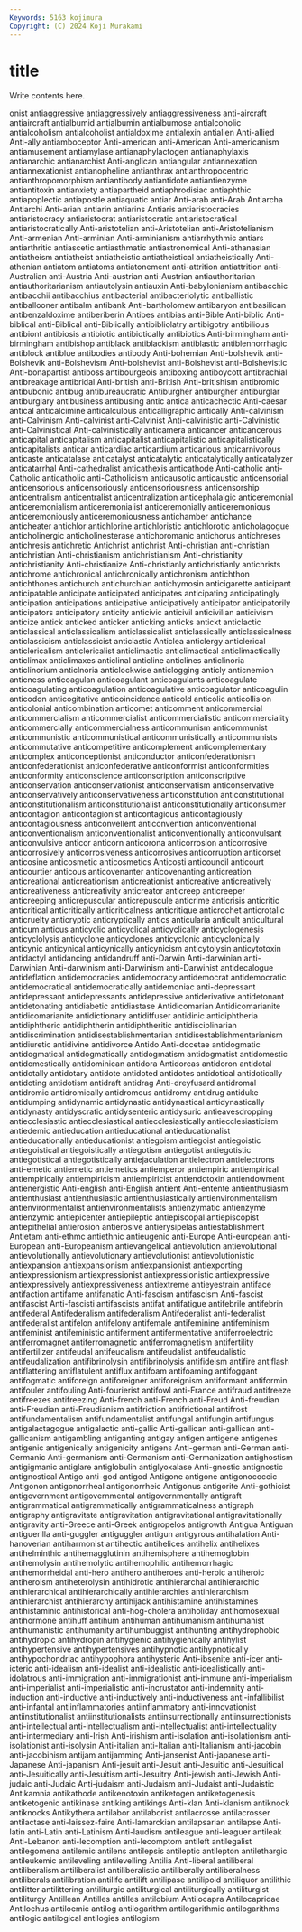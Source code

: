```yaml
---
Keywords: 5163 kojimura
Copyright: (C) 2024 Koji Murakami
---
```


# title

Write contents here.



onist antiaggressive
antiaggressively antiaggressiveness anti-aircraft antiaircraft antialbumid antialbumin antialbumose antialcoholic antialcoholism antialcoholist
antialdoxime antialexin antialien Anti-allied Anti-ally antiamboceptor Anti-american anti-American Anti-americanism antiamusement
antiamylase antianaphylactogen antianaphylaxis antianarchic antianarchist Anti-anglican antiangular antiannexation antiannexationist antianopheline
antianthrax antianthropocentric antianthropomorphism antiantibody antiantidote antiantienzyme antiantitoxin antianxiety antiapartheid antiaphrodisiac
antiaphthic antiapoplectic antiapostle antiaquatic antiar Anti-arab anti-Arab Antiarcha Antiarchi Anti-arian
antiarin antiarins Antiaris antiaristocracies antiaristocracy antiaristocrat antiaristocratic antiaristocratical antiaristocratically Anti-aristotelian
anti-Aristotelian anti-Aristotelianism Anti-armenian Anti-arminian Anti-arminianism antiarrhythmic antiars antiarthritic antiascetic antiasthmatic
antiastronomical Anti-athanasian antiatheism antiatheist antiatheistic antiatheistical antiatheistically Anti-athenian antiatom antiatoms
antiatonement anti-attrition antiattrition anti-Australian anti-Austria Anti-austrian anti-Austrian antiauthoritarian antiauthoritarianism antiautolysin
antiauxin Anti-babylonianism antibacchic antibacchii antibacchius antibacterial antibacteriolytic antiballistic antiballooner antibalm
antibank Anti-bartholomew antibaryon antibasilican antibenzaldoxime antiberiberin Antibes antibias anti-Bible Anti-biblic
Anti-biblical anti-Biblical anti-Biblically antibibliolatry antibigotry antibilious antibiont antibiosis antibiotic antibiotically
antibiotics Anti-birmingham anti-birmingham antibishop antiblack antiblackism antiblastic antiblennorrhagic antiblock antiblue
antibodies antibody Anti-bohemian Anti-bolshevik anti-Bolshevik anti-Bolshevism Anti-bolshevist anti-Bolshevist anti-Bolshevistic Anti-bonapartist
antiboss antibourgeois antiboxing antiboycott antibrachial antibreakage antibridal Anti-british anti-British Anti-britishism
antibromic antibubonic antibug antibureaucratic Antiburgher antiburgher antiburglar antiburglary antibusiness antibusing
antic antica anticachectic Anti-caesar antical anticalcimine anticalculous anticalligraphic antically Anti-calvinism
anti-Calvinism Anti-calvinist anti-Calvinist Anti-calvinistic anti-Calvinistic anti-Calvinistical Anti-calvinistically anticamera anticancer anticancerous
anticapital anticapitalism anticapitalist anticapitalistic anticapitalistically anticapitalists anticar anticardiac anticardium anticarious
anticarnivorous anticaste anticatalase anticatalyst anticatalytic anticatalytically anticatalyzer anticatarrhal Anti-cathedralist anticathexis
anticathode Anti-catholic anti-Catholic anticatholic anti-Catholicism anticausotic anticaustic anticensorial anticensorious anticensoriously
anticensoriousness anticensorship anticentralism anticentralist anticentralization anticephalalgic anticeremonial anticeremonialism anticeremonialist anticeremonially
anticeremonious anticeremoniously anticeremoniousness antichamber antichance anticheater antichlor antichlorine antichloristic antichlorotic
anticholagogue anticholinergic anticholinesterase antichoromanic antichorus antichreses antichresis antichretic Antichrist antichrist
Anti-christian anti-christian antichristian Anti-christianism antichristianism Anti-christianity antichristianity Anti-christianize Anti-christianly antichristianly
antichrists antichrome antichronical antichronically antichronism antichthon antichthones antichurch antichurchian antichymosin
anticigarette anticipant anticipatable anticipate anticipated anticipates anticipating anticipatingly anticipation anticipations
anticipative anticipatively anticipator anticipatorily anticipators anticipatory anticity anticivic anticivil anticivilian
anticivism anticize antick anticked anticker anticking anticks antickt anticlactic anticlassical
anticlassicalism anticlassicalist anticlassically anticlassicalness anticlassicism anticlassicist anticlastic Anticlea anticlergy anticlerical
anticlericalism anticlericalist anticlimactic anticlimactical anticlimactically anticlimax anticlimaxes anticlinal anticline anticlines
anticlinoria anticlinorium anticlnoria anticlockwise anticlogging anticly anticnemion anticness anticoagulan anticoagulant
anticoagulants anticoagulate anticoagulating anticoagulation anticoagulative anticoagulator anticoagulin anticodon anticogitative anticoincidence
anticold anticolic anticollision anticolonial anticombination anticomet anticomment anticommercial anticommercialism anticommercialist
anticommercialistic anticommerciality anticommercially anticommercialness anticommunism anticommunist anticommunistic anticommunistical anticommunistically anticommunists
anticommutative anticompetitive anticomplement anticomplementary anticomplex anticonceptionist anticonductor anticonfederationism anticonfederationist anticonfederative
anticonformist anticonformities anticonformity anticonscience anticonscription anticonscriptive anticonservation anticonservationist anticonservatism anticonservative
anticonservatively anticonservativeness anticonstitution anticonstitutional anticonstitutionalism anticonstitutionalist anticonstitutionally anticonsumer anticontagion anticontagionist
anticontagious anticontagiously anticontagiousness anticonvellent anticonvention anticonventional anticonventionalism anticonventionalist anticonventionally anticonvulsant
anticonvulsive anticor anticorn anticorona anticorrosion anticorrosive anticorrosively anticorrosiveness anticorrosives anticorruption
anticorset anticosine anticosmetic anticosmetics Anticosti anticouncil anticourt anticourtier anticous anticovenanter
anticovenanting anticreation anticreational anticreationism anticreationist anticreative anticreatively anticreativeness anticreativity anticreator
anticreep anticreeper anticreeping anticrepuscular anticrepuscule anticrime anticrisis anticritic anticritical anticritically
anticriticalness anticritique anticrochet anticrotalic anticruelty anticryptic anticryptically antics anticularia anticult
anticultural anticum anticus anticyclic anticyclical anticyclically anticyclogenesis anticyclolysis anticyclone anticyclones
anticyclonic anticyclonically anticynic anticynical anticynically anticynicism anticytolysin anticytotoxin antidactyl antidancing
antidandruff anti-Darwin Anti-darwinian anti-Darwinian Anti-darwinism anti-Darwinism anti-Darwinist antidecalogue antideflation antidemocracies
antidemocracy antidemocrat antidemocratic antidemocratical antidemocratically antidemoniac anti-depressant antidepressant antidepressants antidepressive
antiderivative antidetonant antidetonating antidiabetic antidiastase Antidicomarian Antidicomarianite antidicomarianite antidictionary antidiffuser
antidinic antidiphtheria antidiphtheric antidiphtherin antidiphtheritic antidisciplinarian antidiscrimination antidisestablishmentarian antidisestablishmentarianism antidiuretic
antidivine antidivorce Antido Anti-docetae antidogmatic antidogmatical antidogmatically antidogmatism antidogmatist antidomestic
antidomestically antidominican antidora Antidorcas antidoron antidotal antidotally antidotary antidote antidoted
antidotes antidotical antidotically antidoting antidotism antidraft antidrag Anti-dreyfusard antidromal antidromic
antidromically antidromous antidromy antidrug antiduke antidumping antidynamic antidynastic antidynastical antidynastically
antidynasty antidyscratic antidysenteric antidysuric antieavesdropping antiecclesiastic antiecclesiastical antiecclesiastically antiecclesiasticism antiedemic
antieducation antieducational antieducationalist antieducationally antieducationist antiegoism antiegoist antiegoistic antiegoistical antiegoistically
antiegotism antiegotist antiegotistic antiegotistical antiegotistically antiejaculation antielectron antielectrons anti-emetic antiemetic
antiemetics antiemperor antiempiric antiempirical antiempirically antiempiricism antiempiricist antiendotoxin antiendowment antienergistic
Anti-english anti-English antient Anti-entente antienthusiasm antienthusiast antienthusiastic antienthusiastically antienvironmentalism antienvironmentalist
antienvironmentalists antienzymatic antienzyme antienzymic antiepicenter antiepileptic antiepiscopal antiepiscopist antiepithelial antierosion
antierosive antierysipelas antiestablishment Antietam anti-ethmc antiethnic antieugenic anti-Europe Anti-european anti-European
anti-Europeanism antievangelical antievolution antievolutional antievolutionally antievolutionary antievolutionist antievolutionistic antiexpansion antiexpansionism
antiexpansionist antiexporting antiexpressionism antiexpressionist antiexpressionistic antiexpressive antiexpressively antiexpressiveness antiextreme antieyestrain
antiface antifaction antifame antifanatic Anti-fascism antifascism Anti-fascist antifascist Anti-fascisti antifascists
antifat antifatigue antifebrile antifebrin antifederal Antifederalism antifederalism Antifederalist anti-federalist antifederalist
antifelon antifelony antifemale antifeminine antifeminism antifeminist antifeministic antiferment antifermentative antiferroelectric
antiferromagnet antiferromagnetic antiferromagnetism antifertility antifertilizer antifeudal antifeudalism antifeudalist antifeudalistic antifeudalization
antifibrinolysin antifibrinolysis antifideism antifire antiflash antiflattering antiflatulent antiflux antifoam antifoaming
antifoggant antifogmatic antiforeign antiforeigner antiforeignism antiformant antiformin antifouler antifouling Anti-fourierist
antifowl anti-France antifraud antifreeze antifreezes antifreezing Anti-french anti-French anti-Freud Anti-freudian
anti-Freudian anti-Freudianism antifriction antifrictional antifrost antifundamentalism antifundamentalist antifungal antifungin antifungus
antigalactagogue antigalactic anti-gallic Anti-gallican anti-gallican anti-gallicanism antigambling antiganting antigay antigen
antigene antigenes antigenic antigenically antigenicity antigens Anti-german anti-German anti-Germanic Anti-germanism
anti-Germanism anti-Germanization antighostism antigigmanic antiglare antiglobulin antiglyoxalase Anti-gnostic antignostic antignostical
Antigo anti-god antigod Antigone antigone antigonococcic Antigonon antigonorrheal antigonorrheic Antigonus
antigorite Anti-gothicist antigovernment antigovernmental antigovernmentally antigraft antigrammatical antigrammatically antigrammaticalness antigraph
antigraphy antigravitate antigravitation antigravitational antigravitationally antigravity anti-Greece anti-Greek antigropelos antigrowth
Antigua Antiguan antiguerilla anti-guggler antiguggler antigun antigyrous antihalation Anti-hanoverian antiharmonist
antihectic antihelices antihelix antihelixes antihelminthic antihemagglutinin antihemisphere antihemoglobin antihemolysin antihemolytic
antihemophilic antihemorrhagic antihemorrheidal anti-hero antihero antiheroes anti-heroic antiheroic antiheroism antiheterolysin
antihidrotic antihierarchal antihierarchic antihierarchical antihierarchically antihierarchies antihierarchism antihierarchist antihierarchy antihijack
antihistamine antihistamines antihistaminic antihistorical anti-hog-cholera antiholiday antihomosexual antihormone antihuff antihum
antihuman antihumanism antihumanist antihumanistic antihumanity antihumbuggist antihunting antihydrophobic antihydropic antihydropin
antihygienic antihygienically antihylist antihypertensive antihypertensives antihypnotic antihypnotically antihypochondriac antihypophora antihysteric
Anti-ibsenite anti-icer anti-icteric anti-idealism anti-idealist anti-idealistic anti-idealistically anti-idolatrous anti-immigration anti-immigrationist
anti-immune anti-imperialism anti-imperialist anti-imperialistic anti-incrustator anti-indemnity anti-induction anti-inductive anti-inductively anti-inductiveness
anti-infallibilist anti-infantal antiinflammatories antiinflammatory anti-innovationist antiinstitutionalist antiinstitutionalists antiinsurrectionally antiinsurrectionists anti-intellectual
anti-intellectualism anti-intellectualist anti-intellectuality anti-intermediary anti-Irish Anti-irishism anti-isolation anti-isolationism anti-isolationist anti-isolysin
Anti-italian anti-Italian anti-Italianism anti-jacobin anti-jacobinism antijam antijamming Anti-jansenist Anti-japanese anti-Japanese
Anti-japanism Anti-jesuit anti-Jesuit anti-Jesuitic anti-Jesuitical anti-Jesuitically anti-Jesuitism anti-Jesuitry Anti-jewish anti-Jewish
Anti-judaic anti-Judaic Anti-judaism anti-Judaism anti-Judaist anti-Judaistic Antikamnia antikathode antikenotoxin antiketogen
antiketogenesis antiketogenic antikinase antiking antikings Anti-klan Anti-klanism antiknock antiknocks Antikythera
antilabor antilaborist antilacrosse antilacrosser antilactase anti-laissez-faire Anti-lamarckian antilapsarian antilapse Anti-latin
anti-Latin anti-Latinism Anti-laudism antileague anti-leaguer antileak Anti-Lebanon anti-lecomption anti-lecomptom antileft
antilegalist antilegomena antilemic antilens antilepsis antileptic antilepton antilethargic antileukemic antileveling
antilevelling Antilia Anti-liberal antiliberal antiliberalism antiliberalist antiliberalistic antiliberally antiliberalness antiliberals
antilibration antilife antilift antilipase antilipoid antiliquor antilithic antilitter antilittering antiliturgic
antiliturgical antiliturgically antiliturgist antiliturgy Antillean Antilles antilles antilobium Antilocapra Antilocapridae
Antilochus antiloemic antilog antilogarithm antilogarithmic antilogarithms antilogic antilogical antilogies antilogism
